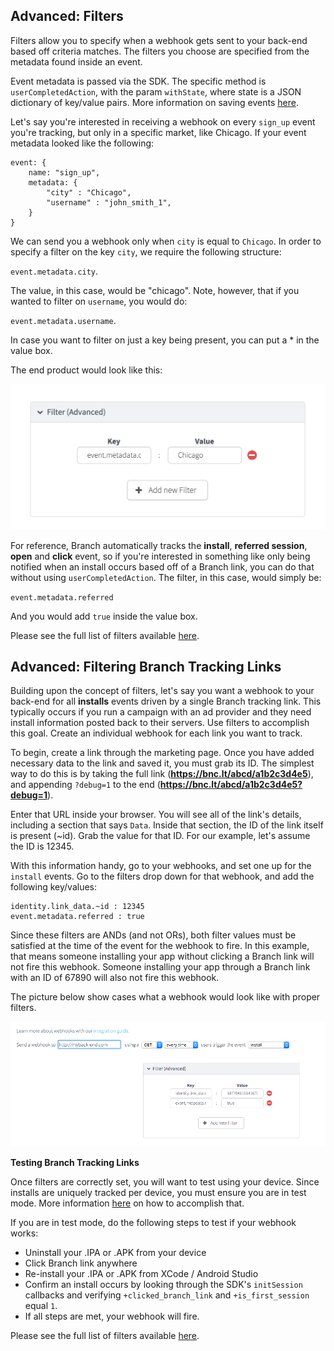 
## Advanced: Filters

Filters allow you to specify when a webhook gets sent to your back-end based off criteria matches. The filters you choose are specified from the metadata found inside an event.

Event metadata is passed via the SDK. The specific method is `userCompletedAction`, with the param `withState`, where state is a JSON dictionary of key/value pairs. More information on saving events [here](/recipes/advanced_referral_incentives/ios/#tracking-events).

Let's say you're interested in receiving a webhook on every `sign_up` event you're tracking, but only in a specific market, like Chicago. If your event metadata looked like the following:

    event: {
        name: "sign_up",
        metadata: {
            "city" : "Chicago",
            "username" : "john_smith_1",
        }
    }

We can send you a webhook only when `city` is equal to `Chicago`. In order to specify a filter on the key `city`, we require the following structure:

`event.metadata.city`.

The value, in this case, would be "chicago". Note, however, that if you wanted to filter on `username`, you would do:

`event.metadata.username`.

In case you want to filter on just a key being present, you can put a * in the value box.

The end product would look like this:

![filter webhook](/img/ingredients/webhooks/filters.png)

For reference, Branch automatically tracks the **install**, **referred session**, **open** and **click** event, so if you're interested in something like only being notified when an install occurs based off of a Branch link, you can do that without using `userCompletedAction`. The filter, in this case, would simply be:

`event.metadata.referred`

And you would add `true` inside the value box.

Please see the full list of filters available [here](/recipes/webhooks_and_exporting_data/#filter--template-keywords).

## Advanced: Filtering Branch Tracking Links

Building upon the concept of filters, let's say you want a webhook to your back-end for all **installs** events driven by a single Branch tracking link. This typically occurs if you run a campaign with an ad provider and they need install information posted back to their servers. Use filters to accomplish this goal. Create an individual webhook for each link you want to track.

To begin, create a link through the marketing page. Once you have added necessary data to the link and saved it, you must grab its ID. The simplest way to do this is by taking the full link (**https://bnc.lt/abcd/a1b2c3d4e5**), and appending `?debug=1` to the end (**https://bnc.lt/abcd/a1b2c3d4e5?debug=1**).

Enter that URL inside your browser. You will see all of the link's details, including a section that says `Data`. Inside that section, the  ID of the link itself is present (~id). Grab the value for that ID. For our example, let's assume the ID is 12345.

With this information handy, go to your webhooks, and set one up for the `install` events. Go to the filters drop down for that webhook, and add the following key/values:

    identity.link_data.~id : 12345
    event.metadata.referred : true

Since these filters are ANDs (and not ORs), both filter values must be satisfied at the time of the event for the webhook to fire. In this example, that means someone installing your app without clicking a Branch link will not fire this webhook. Someone installing your app through a Branch link with an ID of 67890 will also not fire this webhook.

The picture below show cases what a webhook would look like with proper filters.

![filter single link](/img/ingredients/webhooks/filters1.png)

**Testing Branch Tracking Links**

Once filters are correctly set, you will want to test using your device. Since installs are uniquely tracked per device, you must ensure you are in test mode. More information [here](/recipes/testing_your_integration/) on how to accomplish that.

If you are in test mode, do the following steps to test if your webhook works:

* Uninstall your .IPA or .APK from your device
* Click Branch link anywhere
* Re-install your .IPA or .APK from XCode / Android Studio
* Confirm an install occurs by looking through the SDK's `initSession` callbacks and verifying `+clicked_branch_link` and `+is_first_session` equal `1`.
* If all steps are met, your webhook will fire.

Please see the full list of filters available [here](/recipes/webhooks_and_exporting_data/#filter--template-keywords).